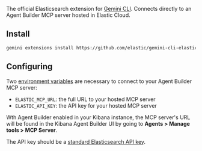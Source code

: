 The official Elasticsearch extension for [Gemini CLI](https://github.com/google-gemini/gemini-cli).
Connects directly to an Agent Builder MCP server hosted in Elastic Cloud.

## Install

```sh
gemini extensions install https://github.com/elastic/gemini-cli-elasticsearch
```

## Configuring

Two [environment variables](https://github.com/google-gemini/gemini-cli/blob/main/docs/cli/configuration.md#environment-variables--env-files) are necessary to connect to your Agent Builder MCP server:

- `ELASTIC_MCP_URL`: the full URL to your hosted MCP server
- `ELASTIC_API_KEY`: the API key for your hosted MCP server

Wth Agent Builder enabled in your Kibana instance, the MCP server's URL will be found in the Kibana Agent Builder UI by going to **Agents > Manage tools > MCP Server**.

The API key should be a [standard Elasticsearch API key](https://www.elastic.co/docs/deploy-manage/api-keys/elasticsearch-api-keys).
